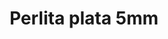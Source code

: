 ---
title: Perlita plata 5mm
date: 
draft: false

# descripcion
description : Perla de plata

materials: Plata 925

color: Plateado

dimensions: 5mm diam

code: 01-20-0497

type: "Aros"

categories: []

price: $1.070,00

price_eftvo: $907,50

# Images
# first image will be shown in the product page
images:
  # - image: "images/path_to_image"
  # La ubicacion de las imagenes es imagenes/Aros/Aros.Solo Plata/01-20-0497-perlita-plata-5mm
  - image: "./images/aros/solo_plata/01-20-0497_a.JPG"
---
